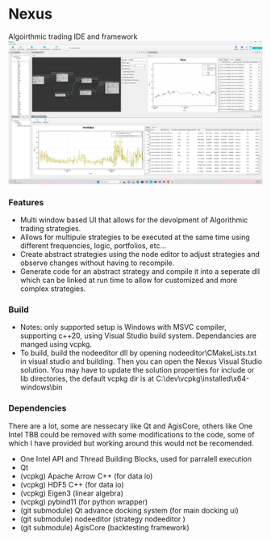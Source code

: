 # Nexus
Algoirthmic trading IDE and framework
![alt text](https://github.com/ntorm1/Nexus/blob/master/Nexus.png)

### Features
- Multi window based UI that allows for the devolpment of Algorithmic trading strategies. 
- Allows for multipule strategies to be executed at the same time using different frequencies, logic, portfolios, etc...
- Create abstract strategies using the node editor to adjust strategies and observe changes without having to recompile.
- Generate code for an abstract strategy and compile it into a seperate dll which can be linked at run time to allow for customized and more complex strategies.

### Build
- Notes: only supported setup is Windows with MSVC compiler, supporting c++20, using Visual Studio build system. Dependancies are manged using vcpkg.
- To build, build the nodeeditor dll by opening nodeeditor\CMakeLists.txt in visual studio and building. Then you can open the Nexus Visual Studio solution. You may have to update the solution properties for include or lib directories, the default vcpkg dir is at C:\dev\vcpkg\installed\x64-windows\bin

### Dependencies 
There are a lot, some are nessecary like Qt and AgisCore, others like One Intel TBB could be removed with some modifications to the code, some of which I have provided but working around this would not be recomended.
- One Intel API and Thread Building Blocks, used for parralell execution
- Qt
- (vcpkg) Apache Arrow C++ (for data io)
- (vcpkg) HDF5 C++ (for data io)
- (vcpkg) Eigen3 (linear algebra)
- (vcpkg) pybind11 (for python wrapper)
- (git submodule) Qt advance docking system  (for main docking ui)
- (git submodule) nodeeditor (strategy nodeeditor )
- (git submodule) AgisCore (backtesting framework)